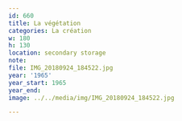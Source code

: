 ```yaml
---
id: 660
title: La végétation
categories: La création
w: 180
h: 130
location: secondary storage
note:
file: IMG_20180924_184522.jpg
year: '1965'
year_start: 1965
year_end:
image: ../../media/img/IMG_20180924_184522.jpg

---
```

